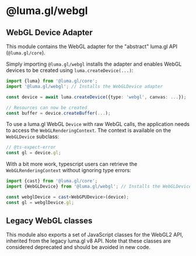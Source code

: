 # @luma.gl/webgl

## WebGL Device Adapter

This module contains the WebGL adapter for the "abstract" luma.gl API (`@luma.gl/core`).

Simply importing `@luma.gl/webgl` installs the adapter and enables WebGL devices to
be created using `luma.createDevice(...)`:

```typescript
import {luma} from '@luma.gl/core';
import '@luma.gl/webgl'; // Installs the WebGLDevice adapter

const device = await luma.createDevice({type: 'webgl', canvas: ...});

// Resources can now be created
const buffer = device.createBuffer(...);
```

To use a luma.gl WebGL `Device` with raw WebGL calls, the application needs to access
the `WebGLRenderingContext`. The context is available on the `WebGLDevice` subclass:

```typescript
// @ts-expect-error
const gl = device.gl;
```

With a bit more work, typescript users can retrieve the `WebGLRenderingContext`
without ignoring type errors:

```typescript
import {cast} from '@luma.gl/core';
import {WebGLDevice} from '@luma.gl/webgl'; // Installs the WebGLDevice adapter

const webglDevice = cast<WebGPUDevice>(device);
const gl = webglDevice.gl;
```

## Legacy WebGL classes

This module also exports a set of JavaScript classes for the WebGL2 API,
inherited from the legacy luma.gl v8 API. Note that these classes are considered
deprecated and should be avoided in new code.
